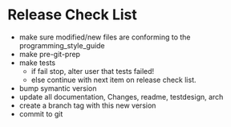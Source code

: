 # Release Check List
- make sure modified/new files are conforming to the programming_style_guide
- make pre-git-prep
- make tests
    - if fail stop, alter user that tests failed!
    - else continue with next item on release check list.
- bump symantic version
- update all documentation, Changes, readme, testdesign, arch
- create a branch tag with this new version
- commit to git
